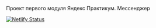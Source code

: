 Проект первого модуля Яндекс Практикум. Мессенджер

[![Netlify Status](https://api.netlify.com/api/v1/badges/ee4c4657-f23e-41f9-9a78-b91a5f2d9065/deploy-status)](https://app.netlify.com/sites/awesome-bohr-265b45/deploys)
